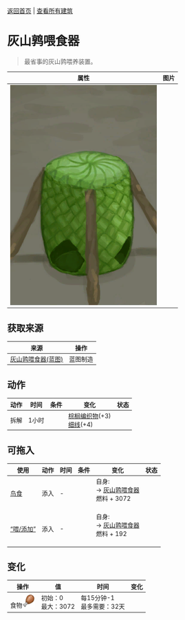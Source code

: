 [返回首页](index.md)   |  [查看所有建筑](building.md)
# 灰山鹑喂食器  
> 最省事的灰山鹑喂养装置。  
  
  属性  |   图片   
 ----  |  ----:   
   |  ![](Sprite/Feeder.png)   
  
## 获取来源  
来源  |  操作  
----  |  ----  
[灰山鹑喂食器(蓝图)](Bp_PartridgeFeeder.md)  |  蓝图制造  
## 动作  
动作  |  时间  |  条件  |  变化  |  状态  
----  |  ----  |  ----  |  ----  |  ----  
拆解  |  1小时  |    |  [棕榈编织物](WeavePalm.md)(+3)<br>[细线](CordFiber.md)(+4)  |    
## 可拖入  
使用  |  动作  |  时间  |  条件  |  变化  |  状态  
----  |  ----  |  ----  |  ----  |  ----  |  ----  
[鸟食](FeedBird.md)  |  添入  |  -  |    |  自身:<br>→ [灰山鹑喂食器](PartridgeFeeder.md)<br>燃料 + 3072<br><br>  |    
[“喂/添加”](tag_Feed.md)  |  添入  |  -  |    |  自身:<br>→ [灰山鹑喂食器](PartridgeFeeder.md)<br>燃料 + 192<br><br>  |    
## 变化  
操作  |  值  |  时间  |  变化  
----  |  ----  |  ----  |  ----  
食物<img decoding="async" src="Sprite/Hunger.png" style="width:30px;">  |  初始：0<br>最大：3072  |  每15分钟-1<br>最多需要：32天  |    
